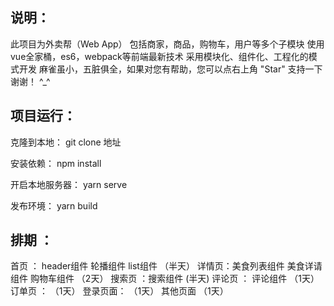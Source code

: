 

## 说明：

此项目为外卖帮（Web App）
包括商家，商品，购物车，用户等多个子模块
使用vue全家桶，es6，webpack等前端最新技术
采用模块化、组件化、工程化的模式开发
麻雀虽小，五脏俱全，如果对您有帮助，您可以点右上角 "Star" 支持一下 谢谢！ ^_^

## 项目运行：

克隆到本地：
git clone  地址

安装依赖：
npm install

开启本地服务器：
 yarn serve

发布环境：
yarn build 

## 排期 ：

首页 ：  header组件   轮播组件   list组件                          （半天）
详情页：美食列表组件  美食详请组件  购物车组件           （2天）
搜索页 ：搜索组件                                                                  (半天)
评论页 ：  评论组件                                                              （1天）
订单页 ：                                                                               （1天）
登录页面：                                                                            （1天）
其他页面                                                                                （1天）

### 



